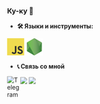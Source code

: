 ### Ку-ку 👋


+ **🛠 Языки и инструменты:**

<img height="40" src="https://raw.githubusercontent.com/github/explore/80688e429a7d4ef2fca1e82350fe8e3517d3494d/topics/javascript/javascript.png">    <img height="40" src="https://raw.githubusercontent.com/github/explore/80688e429a7d4ef2fca1e82350fe8e3517d3494d/topics/nodejs/nodejs.png">


+ **📞 Связь со мной**

<a href="https://t.me/NickProgramm">
  <img align="left" alt="Telegram" width="31px" src="https://raw.githubusercontent.com/MrLivixx/MrLivixx/master/assets/telegram.svg" />
</a>

<a href="https://github.com/3peekawOwD"><img align="center" src="https://github-readme-stats.vercel.app/api?username=3peekawOwD&show_icons=true&hide_border=true"></a>
<a href="https://github.com/3peekawOwD"><img align="center" src="https://github-readme-stats.vercel.app/api/top-langs/?username=3peekawOwD&layout=compact&count_private=true&hide_border=true"></a>
